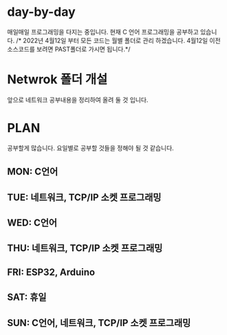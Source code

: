 # day-by-day
매일매일 프로그래밍을 다지는 중입니다.
현재 C 언어 프로그래밍을 공부하고 있습니다.
/* 2022년 4월12일 부터 모든 코드는 월별 폴더로 관리 하겠습니다. 4월12일 이전 소스코드를 보려면 PAST폴더로 가시면 됩니다.*/

# Netwrok 폴더 개설
앞으로 네트워크 공부내용을 정리하여 올려 둘 것 입니다.

# PLAN
공부할게 많습니다. 요일별로 공부할 것들을 정해야 될 것 같습니다.


## MON: C언어
## TUE: 네트워크, TCP/IP 소켓 프로그래밍
## WED: C언어
## THU: 네트워크, TCP/IP 소켓 프로그래밍
## FRI: ESP32, Arduino
## SAT: 휴일
## SUN: C언어, 네트워크, TCP/IP 소켓 프로그래밍
